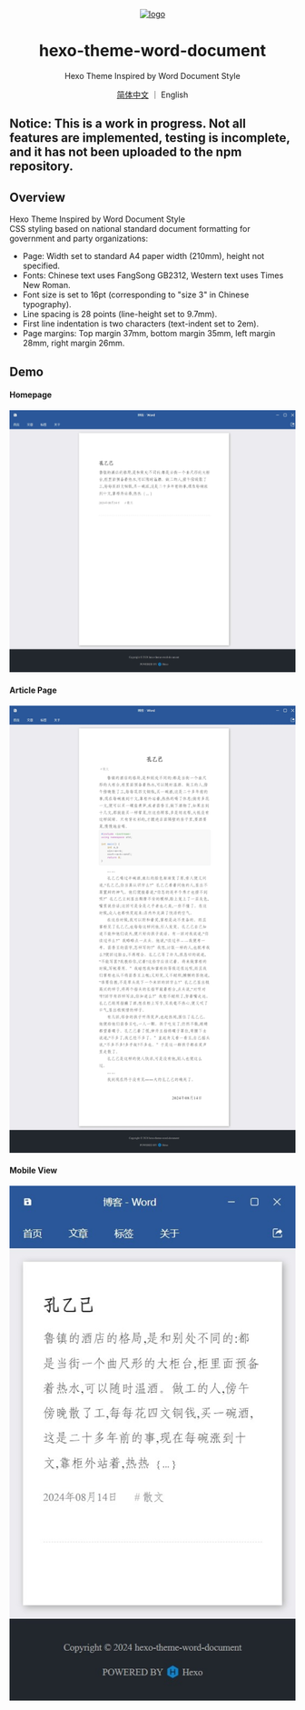 <p align="center">
  <a href="#">
    <img width="200" src="readme-img/favicon.ico" alt="logo">
  </a>
</p>

<h1 align="center">hexo-theme-word-document</h1>

<p align="center">Hexo Theme Inspired by Word Document Style</p>

<p align='center'>
<a href="README.md">简体中文</a> ｜ English
</p>

## Notice: This is a work in progress. Not all features are implemented, testing is incomplete, and it has not been uploaded to the npm repository.

## Overview
Hexo Theme Inspired by Word Document Style  
CSS styling based on national standard document formatting for government and party organizations:
+ Page: Width set to standard A4 paper width (210mm), height not specified.
+ Fonts: Chinese text uses FangSong GB2312, Western text uses Times New Roman.
+ Font size is set to 16pt (corresponding to "size 3" in Chinese typography).
+ Line spacing is 28 points (line-height set to 9.7mm).
+ First line indentation is two characters (text-indent set to 2em).
+ Page margins: Top margin 37mm, bottom margin 35mm, left margin 28mm, right margin 26mm.

## Demo
#### Homepage
![](readme-img/1.jpeg)
#### Article Page
![](readme-img/2.jpeg)
#### Mobile View
![](readme-img/3.jpeg)